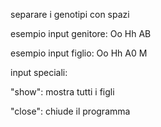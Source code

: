 separare i genotipi con spazi

esempio input genitore: Oo Hh AB

esempio input figlio: Oo Hh A0 M

input speciali:

"show": mostra tutti i figli

"close": chiude il programma 
